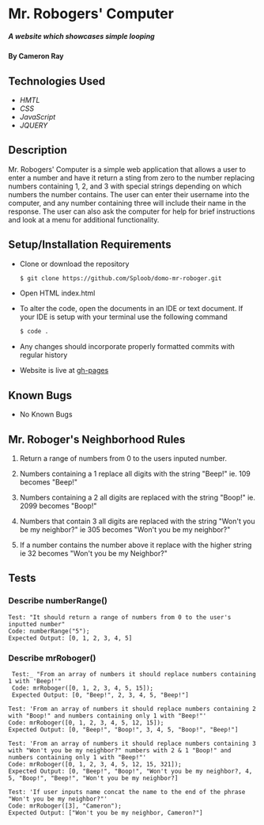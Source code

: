# Mr. Robogers' Computer

##### A website which showcases simple looping
#### By **Cameron Ray**

## Technologies Used

* _HMTL_
* _CSS_
* _JavaScript_
* _JQUERY_

## Description

Mr. Robogers' Computer is a simple web application that allows a user to enter a number and have it return a sting from zero to the number replacing numbers containing 1, 2, and 3 with special strings depending on which numbers the number contains. The user can enter their username into the computer, and any number containing three will include their name in the response. The user can also ask the computer for help for brief instructions and look at a menu for additional functionality.

## Setup/Installation Requirements

* Clone or download the repository

  ```sh
  $ git clone https://github.com/Sploob/domo-mr-roboger.git
  ```
* Open HTML index.html
* To alter the code, open the documents in an IDE or text document. If your IDE is setup with your terminal use the following command
  ```sh
  $ code .
  ```
* Any changes should incorporate properly formatted commits with regular history
* Website is live at [gh-pages](https://sploob.github.io/domo-mr-roboger/)


## Known Bugs
* No Known Bugs

## Mr. Roboger's Neighborhood Rules
1. Return a range of numbers from 0 to the users inputed number.

2. Numbers containing a 1 replace all digits with the string "Beep!"
 ie. 109 becomes "Beep!"

3. Numbers containing a 2 all digits are replaced with the string "Boop!"
 ie. 2099 becomes "Boop!"

4. Numbers that contain 3 all digits are replaced with the string "Won't you be my neighbor?"
 ie 305 becomes "Won't you be my neighbor?"

5.  If a number contains the number above it replace with the higher string ie 32 becomes "Won't you be my Neighbor?"

## Tests

### **Describe numberRange()**
```
Test: "It should return a range of numbers from 0 to the user's inputted number"
Code: numberRange("5");
Expected Output: [0, 1, 2, 3, 4, 5]
```

### **Describe mrRoboger()**
```
 Test:_ "From an array of numbers it should replace numbers containing 1 with 'Beep!'"
 Code: mrRoboger([0, 1, 2, 3, 4, 5, 15]);
 Expected Output: [0, "Beep!", 2, 3, 4, 5, "Beep!"]
```
```
Test: 'From an array of numbers it should replace numbers containing 2 with "Boop!" and numbers containing only 1 with "Beep!"'
Code: mrRoboger([0, 1, 2, 3, 4, 5, 12, 15]);
Expected Output: [0, "Beep!", "Boop!", 3, 4, 5, "Boop!", "Beep!"]
```
```
Test: 'From an array of numbers it should replace numbers containing 3 with "Won't you be my neighbor?" numbers with 2 & 1 "Boop!" and numbers containing only 1 with "Beep!"'
Code: mrRoboger([0, 1, 2, 3, 4, 5, 12, 15, 321]);
Expected Output: [0, "Beep!", "Boop!", "Won't you be my neighbor?, 4, 5, "Boop!", "Beep!", "Won't you be my neighbor?]
```
```
Test: 'If user inputs name concat the name to the end of the phrase "Won't you be my neighbor?"'
Code: mrRoboger([3], "Cameron");
Expected Output: ["Won't you be my neighbor, Cameron?"]
```